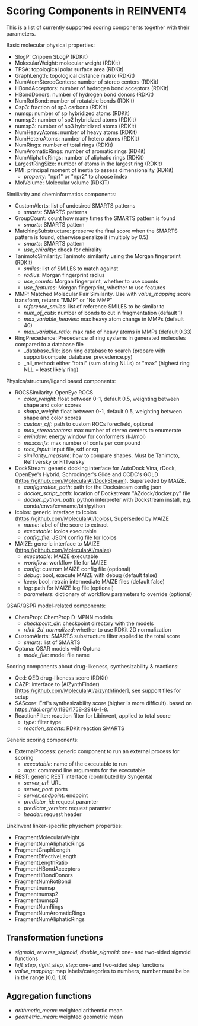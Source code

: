 # Scoring Components in REINVENT4

This is a list of currently supported scoring components together with their
parameters.

Basic molecular physical properties: 
* SlogP: Crippen SLogP (RDKit)
* MolecularWeight: molecular weight (RDKit)
* TPSA: topological polar surface area (RDKit)
* GraphLength: topological distance matrix (RDKit)
* NumAtomStereoCenters: number of stereo centers (RDKit)
* HBondAcceptors: number of hydrogen bond acceptors (RDKit)
* HBondDonors: number of hydrogen bond donors (RDKit)
* NumRotBond: number of rotatable bonds (RDKit)
* Csp3: fraction of sp3 carbons (RDKit)
* numsp: number of sp hybridized atoms (RDKit)
* numsp2: number of sp2 hybridized atoms (RDKit)
* numsp3: number of sp3 hybridized atoms (RDKit)
* NumHeavyAtoms: number of heavy atoms (RDKit)
* NumHeteroAtoms: number of hetero atoms (RDKit)
* NumRings: number of total rings (RDKit)
* NumAromaticRings: number of aromatic rings (RDKit)
* NumAliphaticRings: number of aliphatic rings (RDKit)
* LargestRingSize: number of atoms in the largest ring (RDKit)
* PMI: principal moment of inertia to assess dimensionality (RDKit)
  * _property_: "npr1" or "npr2" to choose index 
* MolVolume: Molecular volume (RDKIT)

Similiarity and cheminformatics components:
* CustomAlerts: list of undesired SMARTS patterns
  * _smarts_: SMARTS patterns 
* GroupCount: count how many times the SMARTS pattern is found
  * _smarts_: SMARTS pattern 
* MatchingSubstructure: preserve the final score when the SMARTS pattern is found, otherwise penalize it (multiply by 0.5)
  * _smarts_: SMARTS pattern
  * _use\_chirality_: check for chirality
* TanimotoSimilarity: Tanimoto similarity using the Morgan fingerprint (RDKit)
  * _smiles_: list of SMILES to match against
  * _radius_: Morgan fingerprint radius
  * _use\_counts_: Morgan fingerprint, whether to use counts
  * _use\_features_: Morgan fingerprint, whether to use features
* MMP: Matched Molecular Pair Similarity. Use with _value\_mapping_ score transform, returns "MMP" or "No MMP"
  * _reference\_smiles_: list of reference SMILES to be similar to
  * _num\_of\_cuts_: number of bonds to cut in fragmentation (default 1)
  * _max\_variable\_heavies_: max heavy atom change in MMPs (default 40)
  * _max\_variable\_ratio_:  max ratio of heavy atoms in MMPs (default 0.33)
* RingPrecedence: Precedence of ring systems in generated molecules compared to a database file
  * _database\_file: json ring database to search (prepare with support/compute\_database\_precedence.py)
  * _nll\_method: either "total" (sum of ring NLLs) or "max" (highest ring NLL = least likely ring)

Physics/structure/ligand based components:
* ROCSSimilarity: OpenEye ROCS
  * _color\_weight_: float between 0-1, default 0.5, weighting between shape and color scores
  * _shape\_weight_: float between 0-1, default 0.5, weighting between shape and color scores
  * _custom\_cff_: path to custom ROCs forecfield, optional
  * _max\_stereocenters_: max number of stereo centers to enumerate
  * _ewindow_: energy window for conformers (kJ/mol)
  * _maxconfs_: max number of confs per compound
  * _rocs\_input_: input file, sdf or sq 
  * _similarity\_measure_: how to compare shapes. Must be Tanimoto, RefTversky or FitTversky
* DockStream: generic docking interface for AutoDock Vina, rDock,
  OpenEye's Hybrid, Schrodinger's Glide and CCDC's GOLD (https://github.com/MolecularAI/DockStream). Superseded by MAIZE.
  * _configuration\_path_: path for the Dockstream config json
  * _docker\_script\_path_: location of Dockstream "AZdock/docker.py" file
  * _docker\_python\_path_: python interpreter with Dockstream install, e.g. conda/envs/envname/bin/python
* Icolos: generic interface to Icolos (https://github.com/MolecularAI/Icolos), Superseded by MAIZE
  * _name_: label of the score to extract
  * _executable_: Icolos executable
  * _config\_file_: JSON config file for Icolos
* MAIZE: generic interface to MAIZE (https://github.com/MolecularAI/maize)
  * _executable_: MAIZE executable
  * _workflow_: workflow file for MAIZE
  * _config_: custrom MAIZE config file (optional)
  * _debug_: bool, execute MAIZE with debug (default false)
  * _keep_: bool, retrain intermediate MAIZE files (default false)
  * _log_: path for MAIZE log file (optional)
  * _parameters_: dictionary of workflow parameters to override (optional)

QSAR/QSPR model-related components:
* ChemProp: ChemProp D-MPNN models
  * _checkpoint\_dir_: checkpoint directory with the models
  * _rdkit\_2d\_normalized_: whether to use RDKit 2D normalization
* CustomAlerts: SMARTS substructure filter applied to the total score
  * _smarts_: list of SMARTS
* Qptuna: QSAR models with Qptuna
  * _mode\_file_: model file name

Scoring components about drug-likeness, synthesizability & reactions:
* Qed: QED drug-likeness score (RDKit)
* CAZP: interface to (AiZynthFinder)[https://github.com/MolecularAI/aizynthfinder], see support files for setup
* SAScore:  Ertl's synthesizability score (higher is more difficult). based on https://doi.org/10.1186/1758-2946-1-8.
* ReactionFilter: reaction filter for Libinvent, applied to total score
  * _type_: filter type
  * _reaction\_smarts_: RDKit reaction SMARTS
  
Generic scoring components:
* ExternalProcess: generic component to run an external process for scoring
  * _executable_: name of the executable to run
  * _args_: command line arguments for the executable
* REST: generic REST interface (contributed by Syngenta)
  * _server\_url_: URL
  * _server\_port_: ports
  * _server\_endpoint_: endpoint
  * _predictor\_id_: request paramter
  * _predictor\_version_: request paramter
  * _header_: request header

LinkInvent linker-specific physchem properties:
* FragmentMolecularWeight
* FragmentNumAliphaticRings
* FragmentGraphLength
* FragmentEffectiveLength
* FragmentLengthRatio
* FragmentHBondAcceptors
* FragmentHBondDonors
* FragmentNumRotBond
* Fragmentnumsp
* Fragmentnumsp2
* Fragmentnumsp3
* FragmentNumRings
* FragmentNumAromaticRings
* FragmentNumAliphaticRings

## Transformation functions

* _sigmoid_, _reverse\_sigmoid_, _double\_sigmoid_: one- and two-sided sigmoid functions
* _left\_step_, _right\_step_, _step_: one- and two-sided step functions
* _value\_mapping_: map labels/categories to numbers, number must be be in the range \[0.0, 1.0\]

##  Aggregation functions

* _arithmetic\_mean_: weighted arithemtic mean
* _geometric\_mean_: weighted geometric mean
